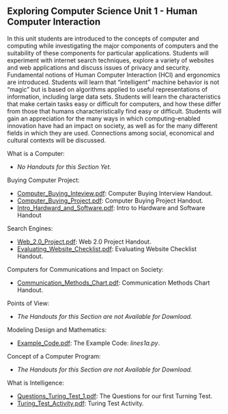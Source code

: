 ## Exploring Computer Science Unit 1 - Human Computer Interaction

In this unit students are introduced to the concepts of computer and computing while investigating the major components of computers and the suitability of these components for particular applications. Students will experiment with internet search techniques, explore a variety of websites and web applications and discuss issues of privacy and security. Fundamental notions of Human Computer Interaction (HCI) and ergonomics are introduced. Students will learn that “intelligent” machine behavior is not “magic” but is based on algorithms applied to useful representations of information, including large data sets. Students will learn the characteristics that make certain tasks easy or difficult for computers, and how these differ from those that humans characteristically find easy or difficult. Students will gain an appreciation for the many ways in which computing-enabled innovation have had an impact on society, as well as for the many different fields in which they are used. Connections among social, economical and cultural contexts will be discussed.

What is a Computer:
* *No Handouts for this Section Yet.*

Buying Computer Project:
* [Computer_Buying_Inteview.pdf](./Computer_Buying_Inteview.pdf): Computer Buying Interview Handout.
* [Computer_Buying_Project.pdf](./Computer_Buying_Project.pdf): Computer Buying Project Handout.
* [Intro_Hardward_and_Software.pdf](./Intro_Hardward_and_Software.pdf): Intro to Hardware and Software Handout

Search Engines:
* [Web_2.0_Project.pdf](./Web_2.0_Project.pdf): Web 2.0 Project Handout.
* [Evaluating_Website_Checklist.pdf](./Evaluating_Website_Checklist.pdf): Evaluating Website Checklist Handout.

Computers for Communications and Impact on Society:
* [Communication_Methods_Chart.pdf](./Communication_Methods_Chart.pdf): Communication Methods Chart Handout.

Points of View:
* *The Handouts for this Section are not Available for Download.*

Modeling Design and Mathematics:
* [Example_Code.pdf](./Example_Code.pdf): The Example Code: *lines1a.py*.

Concept of a Computer Program:
* *The Handouts for this Section are not Available for Download.*

What is Intelligence:
* [Questions_Turing_Test_1.pdf](./Questions_Turing_Test_1.pdf): The Questions for our first Turning Test.
* [Turing_Test_Activity.pdf](./Turing_Test_Activity.pdf): Turing Test Activity.
